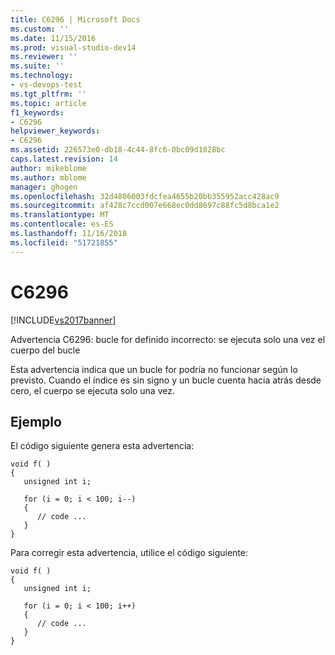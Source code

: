 ```yaml
---
title: C6296 | Microsoft Docs
ms.custom: ''
ms.date: 11/15/2016
ms.prod: visual-studio-dev14
ms.reviewer: ''
ms.suite: ''
ms.technology:
- vs-devops-test
ms.tgt_pltfrm: ''
ms.topic: article
f1_keywords:
- C6296
helpviewer_keywords:
- C6296
ms.assetid: 226573e0-db18-4c44-8fc6-0bc09d1028bc
caps.latest.revision: 14
author: mikeblome
ms.author: mblome
manager: ghogen
ms.openlocfilehash: 32d4806003fdcfea4655b20bb355952acc428ac9
ms.sourcegitcommit: af428c7ccd007e668ec0dd8697c88fc5d8bca1e2
ms.translationtype: MT
ms.contentlocale: es-ES
ms.lasthandoff: 11/16/2018
ms.locfileid: "51721855"
---
```

# <a name="c6296"></a>C6296
[!INCLUDE[vs2017banner](../includes/vs2017banner.md)]

Advertencia C6296: bucle for definido incorrecto: se ejecuta solo una vez el cuerpo del bucle  
  
 Esta advertencia indica que un bucle for podría no funcionar según lo previsto. Cuando el índice es sin signo y un bucle cuenta hacia atrás desde cero, el cuerpo se ejecuta solo una vez.  
  
## <a name="example"></a>Ejemplo  
 El código siguiente genera esta advertencia:  
  
```  
void f( )  
{  
   unsigned int i;  
  
   for (i = 0; i < 100; i--)  
   {  
      // code ...  
   }  
}  
```  
  
 Para corregir esta advertencia, utilice el código siguiente:  
  
```  
void f( )  
{  
   unsigned int i;  
  
   for (i = 0; i < 100; i++)  
   {  
      // code ...  
   }  
}  
```



